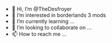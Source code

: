 - 👋 Hi, I’m @TheDesfroyer
- 👀 I’m interested in borderlands 3 mods
- 🌱 I’m currently learning ...
- 💞️ I’m looking to collaborate on ...
- 📫 How to reach me ...

<!---
TheDesfroyer/TheDesfroyer is a ✨ special ✨ repository because its `README.md` (this file) appears on your GitHub profile.
You can click the Preview link to take a look at your changes.
--->
